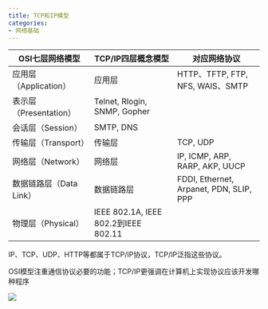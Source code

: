 ```yaml
---
title: TCP和IP模型
categories: 
- 网络基础
---
```


| OSI七层网络模型         | TCP/IP四层概念模型                   | 对应网络协议                            |
| ----------------------- | ------------------------------------ | --------------------------------------- |
| 应用层（Application）   | 应用层                               | HTTP、TFTP, FTP, NFS, WAIS、SMTP        |
| 表示层（Presentation）  | Telnet, Rlogin, SNMP, Gopher         |                                         |
| 会话层（Session）       | SMTP, DNS                            |                                         |
| 传输层（Transport）     | 传输层                               | TCP, UDP                                |
| 网络层（Network）       | 网络层                               | IP, ICMP, ARP, RARP, AKP, UUCP          |
| 数据链路层（Data Link） | 数据链路层                           | FDDI, Ethernet, Arpanet, PDN, SLIP, PPP |
| 物理层（Physical）      | IEEE 802.1A, IEEE 802.2到IEEE 802.11 |                                         |

IP、TCP、UDP、HTTP等都属于TCP/IP协议，TCP/IP泛指这些协议。

OSI模型注重通信协议必要的功能；TCP/IP更强调在计算机上实现协议应该开发哪种程序

![](https://xiaoflyfish.oss-cn-beijing.aliyuncs.com/image/20201206204022.png)